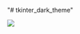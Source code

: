 "# tkinter_dark_theme" 

![](https://pythonprogramming.altervista.org/wp-content/uploads/2021/05/image-16.png)
